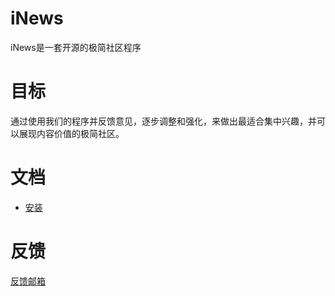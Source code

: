 # iNews

iNews是一套开源的极简社区程序

# 目标

通过使用我们的程序并反馈意见，逐步调整和强化，来做出最适合集中兴趣，并可以展现内容价值的极简社区。

# 文档

- [安装](./docs/Install.md)

# 反馈

[反馈邮箱](mailto:trimidea@gmail.com)